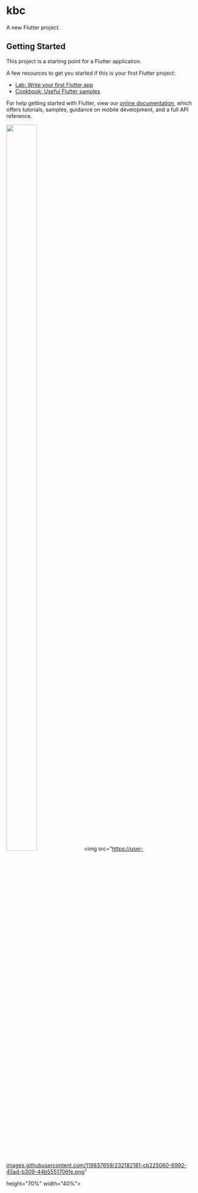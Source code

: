 # kbc

A new Flutter project.

## Getting Started

This project is a starting point for a Flutter application.

A few resources to get you started if this is your first Flutter project:

- [Lab: Write your first Flutter app](https://flutter.dev/docs/get-started/codelab)
- [Cookbook: Useful Flutter samples](https://flutter.dev/docs/cookbook)

For help getting started with Flutter, view our
[online documentation](https://flutter.dev/docs), which offers tutorials,
samples, guidance on mobile development, and a full API reference.
<p>

  

<img src="https://user-images.githubusercontent.com/119837659/232182160-df952ba3-258e-4e2f-a8fd-8fb62aca1ef1.png"
 height="70%" width="40%">
    <img src="https://user-images.githubusercontent.com/119837659/232182181-cb225060-6992-45ad-b309-44b5551706fe.png"

 height="70%" width="40%">
  
   



</p>

